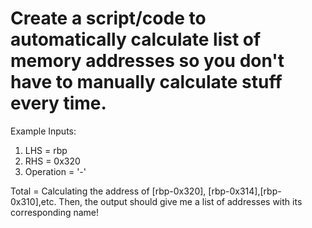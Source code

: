 # Create a script/code to automatically calculate list of memory addresses so you don't have to manually calculate stuff every time.
Example Inputs:
1. LHS = rbp
2. RHS = 0x320
3. Operation = '-'

Total = Calculating the address of [rbp-0x320], [rbp-0x314],[rbp-0x310],etc.
Then, the output should give me a list of addresses with its corresponding name!

